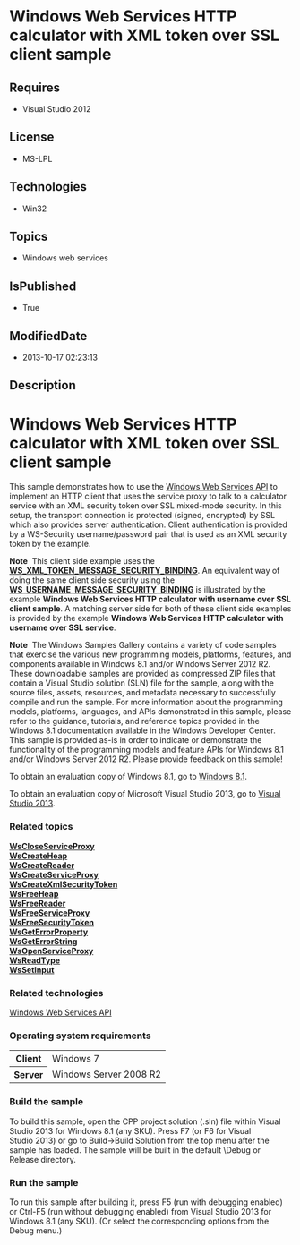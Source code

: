 # Windows Web Services HTTP calculator with XML token over SSL client sample
## Requires
* Visual Studio 2012
## License
* MS-LPL
## Technologies
* Win32
## Topics
* Windows web services
## IsPublished
* True
## ModifiedDate
* 2013-10-17 02:23:13
## Description

<div id="mainSection">
<div class="clsServerSDKContent">
<h1><a id="gallery_samples.httpcalculatorwithusernamexmltokenoversslclient_gallery"></a>Windows Web Services HTTP calculator with XML token over SSL client sample</h1>
</div>
<p>This sample demonstrates how to use the <a href="http://msdn.microsoft.com/en-us/library/windows/desktop/dd430435">
Windows Web Services API</a> to implement an HTTP client that uses the service proxy to talk to a calculator service with an XML security token over SSL mixed-mode security. In this setup, the transport connection is protected (signed, encrypted) by SSL which
 also provides server authentication. Client authentication is provided by a WS-Security username/password pair that is used as an XML security token by the example.
</p>
<p class="note"><b>Note</b>&nbsp;&nbsp;This client side example uses the <a href="http://msdn.microsoft.com/en-us/library/windows/desktop/dd323568">
<b>WS_XML_TOKEN_MESSAGE_SECURITY_BINDING</b></a>. An equivalent way of doing the same client side security using the
<a href="http://msdn.microsoft.com/en-us/library/windows/desktop/dd323497"><b>WS_USERNAME_MESSAGE_SECURITY_BINDING</b></a> is illustrated by the example
<b>Windows Web Services HTTP calculator with username over SSL client sample</b>. A matching server side for both of these client side examples is provided by the example
<b>Windows Web Services HTTP calculator with username over SSL service</b>.</p>
<p></p>
<p class="note"><b>Note</b>&nbsp;&nbsp;The Windows Samples Gallery contains a variety of code samples that exercise the various new programming models, platforms, features, and components available in Windows&nbsp;8.1 and/or Windows Server&nbsp;2012&nbsp;R2. These downloadable samples
 are provided as compressed ZIP files that contain a Visual Studio solution (SLN) file for the sample, along with the source files, assets, resources, and metadata necessary to successfully compile and run the sample. For more information about the programming
 models, platforms, languages, and APIs demonstrated in this sample, please refer to the guidance, tutorials, and reference topics provided in the Windows&nbsp;8.1 documentation available in the Windows Developer Center. This sample is provided as-is in order to
 indicate or demonstrate the functionality of the programming models and feature APIs for Windows&nbsp;8.1 and/or Windows Server&nbsp;2012&nbsp;R2. Please provide feedback on this sample!</p>
<p>To obtain an evaluation copy of Windows&nbsp;8.1, go to <a href="http://go.microsoft.com/fwlink/p/?linkid=301696">
Windows&nbsp;8.1</a>.</p>
<p>To obtain an evaluation copy of Microsoft Visual Studio&nbsp;2013, go to <a href="http://go.microsoft.com/fwlink/p/?linkid=301697">
Visual Studio&nbsp;2013</a>.</p>
<h3><a id="related_topics"></a>Related topics</h3>
<dl><dt><a href="http://msdn.microsoft.com/en-us/library/windows/desktop/dd430490"><b>WsCloseServiceProxy</b></a>
</dt><dt><a href="http://msdn.microsoft.com/en-us/library/windows/desktop/dd430499"><b>WsCreateHeap</b></a>
</dt><dt><a href="http://msdn.microsoft.com/en-us/library/windows/desktop/dd430504"><b>WsCreateReader</b></a>
</dt><dt><a href="http://msdn.microsoft.com/en-us/library/windows/desktop/dd430507"><b>WsCreateServiceProxy</b></a>
</dt><dt><a href="http://msdn.microsoft.com/en-us/library/windows/desktop/dd430511"><b>WsCreateXmlSecurityToken</b></a>
</dt><dt><a href="http://msdn.microsoft.com/en-us/library/windows/desktop/dd430527"><b>WsFreeHeap</b></a>
</dt><dt><a href="http://msdn.microsoft.com/en-us/library/windows/desktop/dd430531"><b>WsFreeReader</b></a>
</dt><dt><a href="http://msdn.microsoft.com/en-us/library/windows/desktop/dd430534"><b>WsFreeServiceProxy</b></a>
</dt><dt><a href="http://msdn.microsoft.com/en-us/library/windows/desktop/dd430532"><b>WsFreeSecurityToken</b></a>
</dt><dt><a href="http://msdn.microsoft.com/en-us/library/windows/desktop/dd430539"><b>WsGetErrorProperty</b></a>
</dt><dt><a href="http://msdn.microsoft.com/en-us/library/windows/desktop/dd430540"><b>WsGetErrorString</b></a>
</dt><dt><a href="http://msdn.microsoft.com/en-us/library/windows/desktop/dd430577"><b>WsOpenServiceProxy</b></a>
</dt><dt><a href="http://msdn.microsoft.com/en-us/library/windows/desktop/dd430601"><b>WsReadType</b></a>
</dt><dt><a href="http://msdn.microsoft.com/en-us/library/windows/desktop/dd430631"><b>WsSetInput</b></a>
</dt></dl>
<h3>Related technologies</h3>
<a href="http://msdn.microsoft.com/en-us/library/windows/desktop/dd430435">Windows Web Services API</a>
<h3>Operating system requirements</h3>
<table>
<tbody>
<tr>
<th>Client</th>
<td><dt>Windows&nbsp;7 </dt></td>
</tr>
<tr>
<th>Server</th>
<td><dt>Windows Server&nbsp;2008&nbsp;R2 </dt></td>
</tr>
</tbody>
</table>
<h3>Build the sample</h3>
<p>To build this sample, open the CPP project solution (.sln) file within Visual Studio&nbsp;2013 for Windows&nbsp;8.1 (any SKU). Press F7 (or F6 for Visual Studio&nbsp;2013) or go to Build-&gt;Build Solution from the top menu after the sample has loaded. The sample will
 be built in the default \Debug or Release directory.</p>
<h3>Run the sample</h3>
<p>To run this sample after building it, press F5 (run with debugging enabled) or Ctrl-F5 (run without debugging enabled) from Visual Studio&nbsp;2013 for Windows&nbsp;8.1 (any SKU). (Or select the corresponding options from the Debug menu.)</p>
</div>
